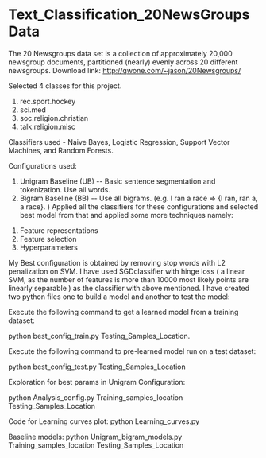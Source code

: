 # Text_Classification_20NewsGroupsData

The 20 Newsgroups data set is a collection of approximately 20,000 newsgroup documents, partitioned (nearly) evenly across 20 different newsgroups.
Download link: http://qwone.com/~jason/20Newsgroups/

Selected 4 classes for this project.
1. rec.sport.hockey
2. sci.med
3. soc.religion.christian
4. talk.religion.misc

Classifiers used - Naive Bayes, Logistic Regression, Support Vector Machines, and Random Forests.
 
Configurations used:
1. Unigram Baseline (UB) -- Basic sentence segmentation and tokenization. Use all words.
2. Bigram Baseline (BB) -- Use all bigrams. (e.g. I ran a race => {I ran, ran a, a race}. )
Applied all the classifiers for these configurations and selected best model from that and applied some more techniques namely:
1) Feature representations
2) Feature selection
3) Hyperparameters

My Best configuration is obtained by removing stop words with L2 penalization on SVM. I have used SGDclassifier with hinge loss ( a linear SVM, as the number of features is more than 10000 most likely points are linearly separable ) as the classifier with above mentioned.
I have created two python files one to build a model and another to test the model:

Execute the following command to get a learned model from a training dataset:

python best_config_train.py Testing_Samples_Location.

Execute the following command to pre-learned model run on a test dataset:

python best_config_test.py Testing_Samples_Location

Exploration for best params in Unigram Configuration: 

python Analysis_config.py Training_samples_location Testing_Samples_Location

Code for Learning curves plot:
python Learning_curves.py

Baseline models:
python Unigram_bigram_models.py Training_samples_location Testing_Samples_Location


